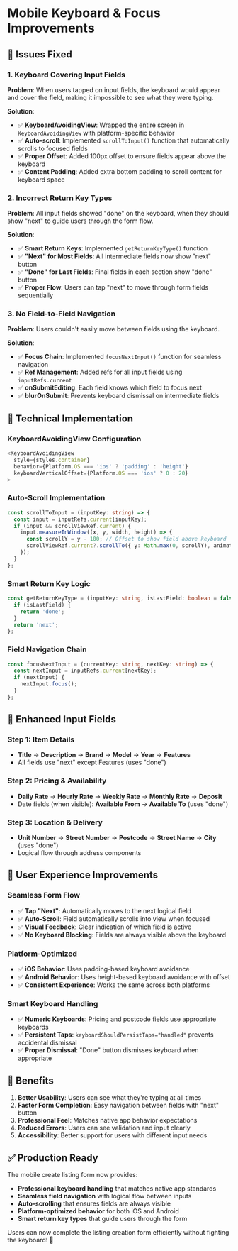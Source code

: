 # Mobile Keyboard & Focus Improvements

## 🎯 **Issues Fixed**

### **1. Keyboard Covering Input Fields**
**Problem**: When users tapped on input fields, the keyboard would appear and cover the field, making it impossible to see what they were typing.

**Solution**: 
- ✅ **KeyboardAvoidingView**: Wrapped the entire screen in `KeyboardAvoidingView` with platform-specific behavior
- ✅ **Auto-scroll**: Implemented `scrollToInput()` function that automatically scrolls to focused fields
- ✅ **Proper Offset**: Added 100px offset to ensure fields appear above the keyboard
- ✅ **Content Padding**: Added extra bottom padding to scroll content for keyboard space

### **2. Incorrect Return Key Types**
**Problem**: All input fields showed "done" on the keyboard, when they should show "next" to guide users through the form flow.

**Solution**:
- ✅ **Smart Return Keys**: Implemented `getReturnKeyType()` function
- ✅ **"Next" for Most Fields**: All intermediate fields now show "next" button
- ✅ **"Done" for Last Fields**: Final fields in each section show "done" button
- ✅ **Proper Flow**: Users can tap "next" to move through form fields sequentially

### **3. No Field-to-Field Navigation**
**Problem**: Users couldn't easily move between fields using the keyboard.

**Solution**:
- ✅ **Focus Chain**: Implemented `focusNextInput()` function for seamless navigation
- ✅ **Ref Management**: Added refs for all input fields using `inputRefs.current`
- ✅ **onSubmitEditing**: Each field knows which field to focus next
- ✅ **blurOnSubmit**: Prevents keyboard dismissal on intermediate fields

## 🔧 **Technical Implementation**

### **KeyboardAvoidingView Configuration**
```typescript
<KeyboardAvoidingView 
  style={styles.container}
  behavior={Platform.OS === 'ios' ? 'padding' : 'height'}
  keyboardVerticalOffset={Platform.OS === 'ios' ? 0 : 20}
>
```

### **Auto-Scroll Implementation**
```typescript
const scrollToInput = (inputKey: string) => {
  const input = inputRefs.current[inputKey];
  if (input && scrollViewRef.current) {
    input.measureInWindow((x, y, width, height) => {
      const scrollY = y - 100; // Offset to show field above keyboard
      scrollViewRef.current?.scrollTo({ y: Math.max(0, scrollY), animated: true });
    });
  }
};
```

### **Smart Return Key Logic**
```typescript
const getReturnKeyType = (inputKey: string, isLastField: boolean = false) => {
  if (isLastField) {
    return 'done';
  }
  return 'next';
};
```

### **Field Navigation Chain**
```typescript
const focusNextInput = (currentKey: string, nextKey: string) => {
  const nextInput = inputRefs.current[nextKey];
  if (nextInput) {
    nextInput.focus();
  }
};
```

## 📱 **Enhanced Input Fields**

### **Step 1: Item Details**
- **Title** → **Description** → **Brand** → **Model** → **Year** → **Features**
- All fields use "next" except Features (uses "done")

### **Step 2: Pricing & Availability**
- **Daily Rate** → **Hourly Rate** → **Weekly Rate** → **Monthly Rate** → **Deposit**
- Date fields (when visible): **Available From** → **Available To** (uses "done")

### **Step 3: Location & Delivery**
- **Unit Number** → **Street Number** → **Postcode** → **Street Name** → **City** (uses "done")
- Logical flow through address components

## 🎨 **User Experience Improvements**

### **Seamless Form Flow**
- ✅ **Tap "Next"**: Automatically moves to the next logical field
- ✅ **Auto-Scroll**: Field automatically scrolls into view when focused
- ✅ **Visual Feedback**: Clear indication of which field is active
- ✅ **No Keyboard Blocking**: Fields are always visible above the keyboard

### **Platform-Optimized**
- ✅ **iOS Behavior**: Uses padding-based keyboard avoidance
- ✅ **Android Behavior**: Uses height-based keyboard avoidance with offset
- ✅ **Consistent Experience**: Works the same across both platforms

### **Smart Keyboard Handling**
- ✅ **Numeric Keyboards**: Pricing and postcode fields use appropriate keyboards
- ✅ **Persistent Taps**: `keyboardShouldPersistTaps="handled"` prevents accidental dismissal
- ✅ **Proper Dismissal**: "Done" button dismisses keyboard when appropriate

## 🚀 **Benefits**

1. **Better Usability**: Users can see what they're typing at all times
2. **Faster Form Completion**: Easy navigation between fields with "next" button
3. **Professional Feel**: Matches native app behavior expectations
4. **Reduced Errors**: Users can see validation and input clearly
5. **Accessibility**: Better support for users with different input needs

## ✅ **Production Ready**

The mobile create listing form now provides:
- **Professional keyboard handling** that matches native app standards
- **Seamless field navigation** with logical flow between inputs
- **Auto-scrolling** that ensures fields are always visible
- **Platform-optimized behavior** for both iOS and Android
- **Smart return key types** that guide users through the form

Users can now complete the listing creation form efficiently without fighting the keyboard! 🎉

